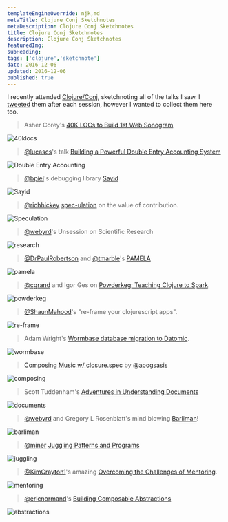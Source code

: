 ```yaml
---
templateEngineOverride: njk,md
metaTitle: Clojure Conj Sketchnotes
metaDescription: Clojure Conj Sketchnotes
title: Clojure Conj Sketchnotes
description: Clojure Conj Sketchnotes
featuredImg: 
subHeading: 
tags: ['clojure','sketchnote']
date: 2016-12-06
updated: 2016-12-06
published: true
---
```


<div class="col-start-3 col-end-9">




I recently attended [Clojure/Conj](http://2016.clojure-conj.org/), sketchnoting all of the talks I saw. I [tweeted](https://twitter.com/atankanow) them after each session, however I wanted to collect them here too.

> Asher Corey's [40K LOCs to Build 1st Web Sonogram](https://www.youtube.com/watch?v=K6ZoF3CHsa0&list=PLZdCLR02grLofiMKo0bCeLHZC0_2rpqsz&index=5)

![40klocs](/img/20161204_conj_40klocs.jpeg)

> [@lucascs](https://twitter.com/lucascs)'s talk [Building a Powerful Double Entry Accounting System](https://www.youtube.com/watch?v=aw6y4r4NAlw&list=PLZdCLR02grLofiMKo0bCeLHZC0_2rpqsz&index=10)

![Double Entry Accounting](/img/20161204_conj_doubleaccounting.jpeg)

> [@bpiel](https://twitter.com/bpiel)'s debugging library [Sayid](https://www.youtube.com/watch?v=ipDhvd1NsmE&list=PLZdCLR02grLofiMKo0bCeLHZC0_2rpqsz&index=11)

![Sayid](/img/20161204_conj_sayid.jpeg)

> [@richhickey](https://twitter.com/richhickey) [spec-ulation](https://www.youtube.com/watch?v=oyLBGkS5ICk&list=PLZdCLR02grLofiMKo0bCeLHZC0_2rpqsz&index=1) on the value of contribution.

![Speculation](/img/20161204_conj_speculation.jpeg)

> [@webyrd](https://twitter.com/webyrd)'s Unsession on Scientific Research

![research](/img/20161204_conj_research.jpeg)

> [@DrPaulRobertson](https://twitter.com/DrPaulRobertson) and [@tmarble](https://twitter.com/tmarble)'s [PAMELA](https://www.youtube.com/watch?v=i84i1X9k8_g&list=PLZdCLR02grLofiMKo0bCeLHZC0_2rpqsz&index=12)

![pamela](/img/20161204_conj_pamela.jpeg)

> [@cgrand](https://twitter.com/cgrand) and Igor Ges on [Powderkeg: Teaching Clojure to Spark](https://www.youtube.com/watch?v=OxUHgP4Ox5Q&list=PLZdCLR02grLofiMKo0bCeLHZC0_2rpqsz&index=13).

![powderkeg](/img/20161204_conj_powderkeg.jpeg)

> [@ShaunMahood](https://twitter.com/ShaunMahood)'s "re-frame your clojurescript apps".

![re-frame](/img/20161204_conj_reframe.jpeg)

> Adam Wright's [Wormbase database migration to Datomic](https://www.youtube.com/watch?v=RzE9iencxT0&list=PLZdCLR02grLofiMKo0bCeLHZC0_2rpqsz&index=18).

![wormbase](/img/20161204_conj_wormbase.jpeg)

> [Composing Music w/ closure.spec](https://www.youtube.com/watch?v=404UXttr8kw&list=PLZdCLR02grLofiMKo0bCeLHZC0_2rpqsz&index=21) by [@apogsasis](https://twitter.com/apogsasis)

![composing](/img/20161204_conj_composing.jpeg)

> Scott Tuddenham's [Adventures in Understanding Documents](https://www.youtube.com/watch?v=94NjRg8zoCA&list=PLZdCLR02grLofiMKo0bCeLHZC0_2rpqsz&index=22)

![documents](/img/20161204_conj_documents.jpeg)

> [@webyrd](https://twitter.com/webyrd) and Gregory L Rosenblatt's mind blowing [Barliman](https://www.youtube.com/watch?v=er_lLvkklsk&list=PLZdCLR02grLofiMKo0bCeLHZC0_2rpqsz&index=23)!

![barliman](/img/20161204_conj_barliman.jpeg)

> [@miner](https://twitter.com/miner) [Juggling Patterns and Programs](https://www.youtube.com/watch?v=TqG176T69VM&list=PLZdCLR02grLofiMKo0bCeLHZC0_2rpqsz&index=24)

![juggling](/img/20161204_conj_juggling.jpg)

> [@KimCrayton1](https://twitter.com/KimCrayton1)'s amazing [Overcoming the Challenges of Mentoring](https://www.youtube.com/watch?v=gqnvSW9yniU&list=PLZdCLR02grLofiMKo0bCeLHZC0_2rpqsz&index=17).

![mentoring](/img/20161204_conj_mentoring.jpeg)

> [@ericnormand](https://twitter.com/ericnormand)'s [Building Composable Abstractions](https://www.youtube.com/watch?v=jJIUoaIvD20&list=PLZdCLR02grLofiMKo0bCeLHZC0_2rpqsz&index=14)

![abstractions](/img/20161204_conj_abstractions.jpeg)

